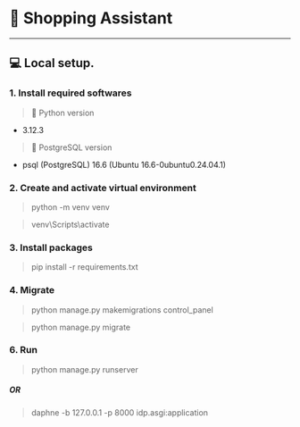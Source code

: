 # 🛒 Shopping Assistant
--------------------------

## 💻 Local setup.

### 1. Install required softwares
> 🐍 Python version
- 3.12.3

> 📂 PostgreSQL version
- psql (PostgreSQL) 16.6 (Ubuntu 16.6-0ubuntu0.24.04.1)

### 2. Create and activate virtual environment
> python -m venv venv

> venv\Scripts\activate

### 3. Install packages
> pip install -r requirements.txt

### 4. Migrate
> python manage.py makemigrations control_panel

> python manage.py migrate

### 6. Run
> python manage.py runserver

##### OR

> daphne -b 127.0.0.1 -p 8000 idp.asgi:application

